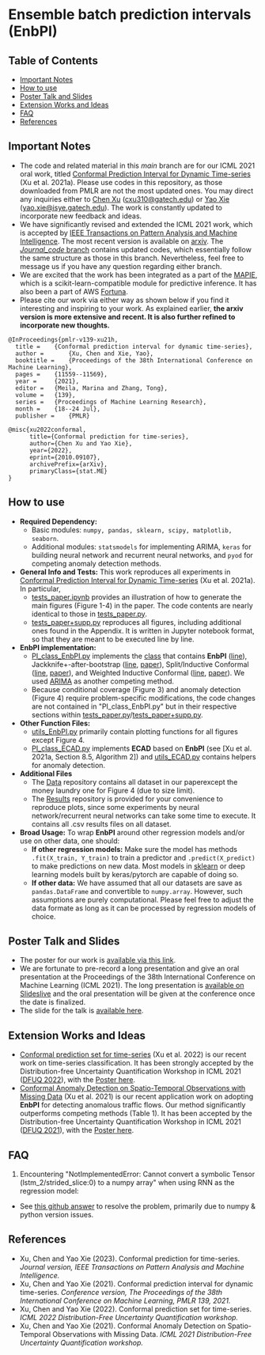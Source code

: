 # Ensemble batch prediction intervals (EnbPI)

## Table of Contents
* [Important Notes](#important-notes)
* [How to use](#how-to-use)
* [Poster Talk and Slides](#poster-talk-and-slides)
* [Extension Works and Ideas](#extension-works-and-ideas)
* [FAQ](#faq)
* [References](#references)
<!-- * [License](#license) -->

## Important Notes
- The code and related material in this _main_ branch are for our ICML 2021 oral work, titled [Conformal Prediction Interval for Dynamic Time-series](http://proceedings.mlr.press/v139/xu21h.html) (Xu et al. 2021a). Please use codes in this repository, as those downloaded from PMLR are not the most updated ones. You may direct any inquiries either to [Chen Xu](https://sites.gatech.edu/chenxu97/) (cxu310@gatech.edu) or [Yao Xie](https://www2.isye.gatech.edu/~yxie77/index.html) (yao.xie@isye.gatech.edu). The work is constantly updated to incorporate new feedback and ideas. 
- We have significantly revised and extended the ICML 2021 work, which is accepted by [IEEE Transactions on Pattern Analysis and Machine Intelligence](https://ieeexplore.ieee.org/xpl/RecentIssue.jsp?punumber=34). The most recent version is available on [arxiv](https://arxiv.org/abs/2010.09107). The [_Journal_code_ branch](https://github.com/hamrel-cxu/EnbPI/tree/Journal_code) contains updated codes, which essentially follow the same structure as those in this branch. Nevertheless, feel free to message us if you have any question regarding either branch. 
- We are excited that the work has been integrated as a part of the [MAPIE](https://github.com/scikit-learn-contrib/MAPIE), which is a scikit-learn-compatible module for predictive inference. It has also been a part of AWS [Fortuna](https://aws-fortuna.readthedocs.io/en/latest/index.html#).
- Please cite our work via either way as shown below if you find it interesting and inspiring to your work. As explained earlier, **the arxiv version is more extensive and recent. It is also further refined to incorporate new thoughts.**
```
@InProceedings{pmlr-v139-xu21h,
  title = 	 {Conformal prediction interval for dynamic time-series},
  author =       {Xu, Chen and Xie, Yao},
  booktitle = 	 {Proceedings of the 38th International Conference on Machine Learning},
  pages = 	 {11559--11569},
  year = 	 {2021},
  editor = 	 {Meila, Marina and Zhang, Tong},
  volume = 	 {139},
  series = 	 {Proceedings of Machine Learning Research},
  month = 	 {18--24 Jul},
  publisher =    {PMLR}
```

```
@misc{xu2022conformal,
      title={Conformal prediction for time-series}, 
      author={Chen Xu and Yao Xie},
      year={2022},
      eprint={2010.09107},
      archivePrefix={arXiv},
      primaryClass={stat.ME}
}
```

## How to use
- **Required Dependency:** 
  - Basic modules: `numpy, pandas, sklearn, scipy, matplotlib, seaborn`.
  - Additional modules: `statsmodels` for implementing ARIMA, `keras` for building neural network and recurrent neural networks, and `pyod` for competing anomaly detection methods.
- **General Info and Tests:** This work reproduces all experiments in [Conformal Prediction Interval for Dynamic Time-series](https://arxiv.org/abs/2010.09107) (Xu et al. 2021a). In particular, 
  - [tests_paper.ipynb](https://github.com/hamrel-cxu/EnbPI/blob/main/tests_paper.ipynb) provides an illustration of how to generate the main figures (Figure 1-4) in the paper. The code contents are nearly identical to those in [tests_paper.py](https://github.com/hamrel-cxu/EnbPI/blob/main/tests_paper.py). 
  - [tests_paper+supp.py](https://github.com/hamrel-cxu/EnbPI/blob/main/tests_paper%2Bsupp.py) reproduces all figures, including additional ones found in the Appendix. It is written in Jupyter notebook format, so that they are meant to be executed line by line.
- **EnbPI implementation:** 
  - [PI_class_EnbPI.py](https://github.com/hamrel-cxu/EnbPI/blob/main/PI_class_EnbPI.py) implements the [class](https://github.com/hamrel-cxu/EnbPI/blob/85245eb51adb5276b17b320be6cf1f83629b712b/PI_class_EnbPI.py#L20) that contains **EnbPI** ([line](https://github.com/hamrel-cxu/EnbPI/blob/85245eb51adb5276b17b320be6cf1f83629b712b/PI_class_EnbPI.py#L119)), Jackknife+-after-bootstrap ([line](https://github.com/hamrel-cxu/EnbPI/blob/85245eb51adb5276b17b320be6cf1f83629b712b/PI_class_EnbPI.py#L192), [paper](https://proceedings.neurips.cc/paper/2020/hash/2b346a0aa375a07f5a90a344a61416c4-Abstract.html)), Split/Inductive Conformal ([line](https://github.com/hamrel-cxu/EnbPI/blob/85245eb51adb5276b17b320be6cf1f83629b712b/PI_class_EnbPI.py#L222), [paper](https://www.intechopen.com/books/tools_in_artificial_intelligence/inductive_conformal_prediction__theory_and_application_to_neural_networks)), and Weighted Inductive Conformal ([line](https://github.com/hamrel-cxu/EnbPI/blob/85245eb51adb5276b17b320be6cf1f83629b712b/PI_class_EnbPI.py#L266), [paper](https://www.stat.cmu.edu/~ryantibs/papers/weightedcp.pdf)). We used [ARIMA](https://github.com/hamrel-cxu/EnbPI/blob/85245eb51adb5276b17b320be6cf1f83629b712b/PI_class_EnbPI.py#L318) as another competing method. 
  - Because conditional coverage (Figure 3) and anomaly detection (Figure 4) require problem-specific modifications, the code changes are not contained in "PI_class_EnbPI.py" but in their respective sections within [tests_paper.py](https://github.com/hamrel-cxu/EnbPI/blob/main/tests_paper.py)/[tests_paper+supp.py](https://github.com/hamrel-cxu/EnbPI/blob/main/tests_paper%2Bsupp.py).
- **Other Function Files:** 
  - [utils_EnbPI.py](https://github.com/hamrel-cxu/EnbPI/blob/main/utils_EnbPI.py) primarily contain plotting functions for all figures except Figure 4.
  - [PI_class_ECAD.py](https://github.com/hamrel-cxu/EnbPI/blob/main/PI_class_ECAD.py) implements **ECAD** based on **EnbPI** (see [Xu et al. 2021a, Section 8.5, Algorithm 2]) and [utils_ECAD.py](https://github.com/hamrel-cxu/EnbPI/blob/main/utils_ECAD.py) contains helpers for anomaly detection.
- **Additional Files** 
  - The [Data](https://github.com/hamrel-cxu/EnbPI/tree/main/Data) repository contains all dataset in our paperexcept the money laundry one for Figure 4 (due to size limit). 
  - The [Results](https://github.com/hamrel-cxu/EnbPI/tree/main/Results) repository is provided for your convenience to reproduce plots, since some experiments by neural network/recurrent neural networks can take some time to execute. It contains all .csv results files on all dataset.
- **Broad Usage:** To wrap **EnbPI** around other regression models and/or use on other data, one should:
  - **If other regression models:** Make sure the model has methods `.fit(X_train, Y_train)` to train a predictor and `.predict(X_predict)` to make predictions on new data. Most models in [sklearn](https://scikit-learn.org/stable/supervised_learning.html) or deep learning models built by keras/pytorch are capable of doing so.
  - **If other data:** We have assumed that all our datasets are save as `pandas.DataFrame` and convertible to `numpy.array`. However, such assumptions are purely computational. Please feel free to adjust the data formate as long as it can be processed by regression models of choice.

## Poster Talk and Slides

- The poster for our work is [available via this link](https://github.com/hamrel-cxu/EnbPI/blob/main/ICML%20Poster.png).
- We are fortunate to pre-record a long presentation and give an oral presentation at the Proceedings of the 38th International Conference on Machine Learning (ICML 2021). The long presentation is [available on Slideslive](https://recorder-v3.slideslive.com/?share=37762&s=ee12530c-5218-4c9e-8bb3-5107ceb79f41) and the oral presentation will be given at the conference once the date is finalized.
- The slide for the talk is [available here](https://github.com/hamrel-cxu/EnbPI/blob/main/ICML2021_Slide.pdf).

## Extension Works and Ideas
- [Conformal prediction set for time-series](https://arxiv.org/abs/2206.07851) (Xu et al. 2022) is our recent work on time-series classification. It has been strongly accepted by the Distribution-free Uncertainty Quantification Workshop in ICML 2021 ([DFUQ 2022](https://sites.google.com/berkeley.edu/dfuq-22/)), with the [Poster here](https://github.com/hamrel-cxu/Ensemble-Regularized-Adaptive-Prediction-Set-ERAPS/blob/main/ICML%202022%20DFUQ%20Poster.jpeg).
- [Conformal Anomaly Detection on Spatio-Temporal Observations with Missing Data](https://arxiv.org/abs/2105.11886) (Xu et al. 2021) is our recent application work on adopting **EnbPI** for detecting anomalous traffic flows. Our method significantly outperforms competing methods (Table 1). It has been accepted by the Distribution-free Uncertainty Quantification Workshop in ICML 2021 ([DFUQ 2021](https://sites.google.com/berkeley.edu/dfuq21/)), with the [Poster here](https://github.com/hamrel-cxu/EnbPI/blob/main/DFUQ%202021%20Anomaly%20Detection%20Poster.png).


## FAQ
1. Encountering "NotImplementedError: Cannot convert a symbolic Tensor (lstm_2/strided_slice:0) to a numpy array" when using RNN as the regression model:
- See [this github answer](https://stackoverflow.com/questions/66207609/notimplementederror-cannot-convert-a-symbolic-tensor-lstm-2-strided-slice0-t) to resolve the problem, primarily due to numpy & python version issues.

## References
- Xu, Chen and Yao Xie (2023). Conformal prediction for time-series. *Journal version, IEEE Transactions on Pattern Analysis and Machine Intelligence.*
- Xu, Chen and Yao Xie (2021). Conformal prediction interval for dynamic time-series. *Conference version, The Proceedings of the 38th International Conference on Machine Learning, PMLR 139, 2021.*
- Xu, Chen and Yao Xie (2022). Conformal prediction set for time-series. *ICML 2022 Distribution-Free Uncertainty Quantification workshop.*
- Xu, Chen and Yao Xie (2021). Conformal Anomaly Detection on Spatio-Temporal Observations with Missing Data. *ICML 2021 Distribution-Free Uncertainty Quantification workshop.*

